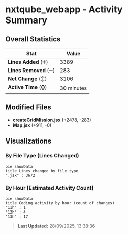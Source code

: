 # nxtqube_webapp - Activity Summary 

## Overall Statistics

| Stat                   | Value                                                             |
| ---------------------- | ----------------------------------------------------------------- |
| **Lines Added** (➕)   | 3389                                          |
| **Lines Removed** (➖) | 283                                        |
| **Net Change** (↕)    | 3106                |
| **Active Time** (⌚)   | 30 minutes |


## Modified Files
- **createGridMission.jsx** (+2478, -283)
- **Map.jsx** (+911, -0)

## Visualizations

### By File Type (Lines Changed)

```mermaid
pie showData
title Lines changed by file type
".jsx" : 3672
```

### By Hour (Estimated Activity Count)

```mermaid
pie showData
title Coding activity by hour (count of changes)
"11h" : 1
"12h" : 4
"13h" : 17
```


> **Last Updated:** 28/09/2025, 13:38:36